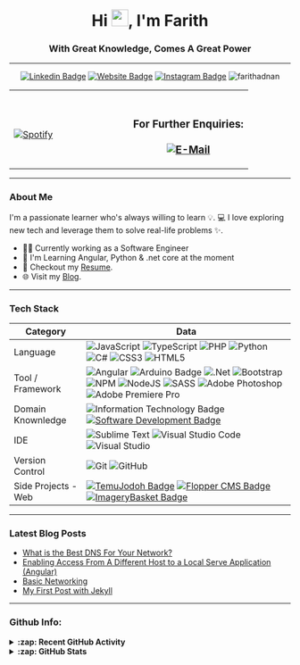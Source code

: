 <h1 align="center">Hi <img src="https://github.com/vimalverma558/vimalverma558/blob/v2/img/Hi.gif" width="30px">, I'm Farith</h1>
<h3 align="center">With Great Knowledge, Comes A Great Power</h3>

---

<div align="center">

[![Linkedin Badge](https://img.shields.io/badge/LinkedIn-blue?style=flat&logo=linkedin&labelColor=blue&link=https://linkedin.com/in/farith-syariffudin/)](https://linkedin.com/in/farith-syariffudin/) [![Website Badge](https://img.shields.io/badge/-Website-47CCCC?style=flat&logo=Google-Chrome&logoColor=white&link=https://farithadnan.com)](https://farithadnan.com) [![Instagram Badge](https://img.shields.io/badge/-Instagram-E4405F?style=flat&logo=instagram&logoColor=white&link=https://instagram.com/farith.adnan/)](https://instagram.com/farith.adnan) <img src="https://komarev.com/ghpvc/?username=farithadnan&label=Profile%20views&color=0e75b6&style=flat" alt="farithadnan" /> 

</div>


<div align="center">
  <table width="100%"> 
    <tr>
      <td width="50%">

  &nbsp; <br>
              [![Spotify](https://spotify-now-playing-blue-eight.vercel.app/api/spotify)](https://open.spotify.com/user/ayiedfarith)
      </td>
      <td width="50%">
        <br>
        <h3 align="center">For Further Enquiries:<br><br>
          [![E-Mail](https://img.shields.io/badge/email-reveal-2a8?style=flat-square&logo=gmail&logoColor=white)](https://mailhide.io/e/wS1sK3Rg)
        </h3>
      </td>
    </tr>
  </table>
</div>

---

### About Me

I'm a passionate learner who's always willing to learn 💡. 💻 I love exploring new tech and leverage them to solve real-life problems ✨.

- 👨‍💻 Currently working as a Software Engineer
- 🌱 I'm Learning Angular, Python & .net core at the moment
- 📝 Checkout my [Resume](https://github.com/farithadnan/farithadnan.github.io/tree/master/assets/file/Resume-Farith-Adnan.pdf).
- 🌐 Visit my [Blog][website].

---

### Tech Stack
Category                 | Data  
-------------------------|------
Language                 | ![JavaScript](https://img.shields.io/badge/javascript-%23323330.svg?style=flat&logo=javascript&logoColor=%23F7DF1E) ![TypeScript](https://img.shields.io/badge/typescript-%23007ACC.svg?style=flat&logo=typescript&logoColor=white) ![PHP](https://img.shields.io/badge/php-%23777BB4.svg?style=flat&logo=php&logoColor=white) ![Python](https://img.shields.io/badge/python-3670A0?style=flat&logo=python&logoColor=ffdd54) ![C#](https://img.shields.io/badge/c%23-%23239120.svg?style=flat&logo=c-sharp&logoColor=white) ![CSS3](https://img.shields.io/badge/css3-%231572B6.svg?style=flat&logo=css3&logoColor=white) ![HTML5](https://img.shields.io/badge/html5-%23E34F26.svg?style=flat&logo=html5&logoColor=white)
Tool / Framework         | ![Angular](https://img.shields.io/badge/angular-%23DD0031.svg?style=flat&logo=angular&logoColor=white) ![Arduino Badge](https://img.shields.io/badge/-Arduino-00979D?style=flat&logo=Arduino&logoColor=white) ![.Net](https://img.shields.io/badge/.NET-5C2D91?style=flat&logo=.net&logoColor=white) ![Bootstrap](https://img.shields.io/badge/bootstrap-%23563D7C.svg?style=flat&logo=bootstrap&logoColor=white) ![NPM](https://img.shields.io/badge/NPM-%23000000.svg?style=flat&logo=npm&logoColor=white) ![NodeJS](https://img.shields.io/badge/node.js-6DA55F?style=flat&logo=node.js&logoColor=white) ![SASS](https://img.shields.io/badge/SASS-hotpink.svg?style=flat&logo=SASS&logoColor=white) ![Adobe Photoshop](https://img.shields.io/badge/adobephotoshop-%2331A8FF.svg?style=flat&logo=adobephotoshop&logoColor=white) ![Adobe Premiere Pro](https://img.shields.io/badge/Adobe%20Premiere%20Pro-9999FF.svg?style=flat&logo=Adobe%20Premiere%20Pro&logoColor=white)
Domain Knownledge        | ![Information Technology Badge](https://img.shields.io/badge/-Information%20Technology-FAB040?style=flat&logoColor=white) [![Software Development Badge](https://img.shields.io/badge/-Software%20Development-FF6600?style=flat&logoColor=white)](https://github.com/search?q=user%3Azmcx16&type=Repositories) 
IDE                      | ![Sublime Text](https://img.shields.io/badge/sublime_text-%23575757.svg?style=flat&logo=sublime-text&logoColor=important) ![Visual Studio Code](https://img.shields.io/badge/Visual%20Studio%20Code-0078d7.svg?style=flat&logo=visual-studio-code&logoColor=white) 	![Visual Studio](https://img.shields.io/badge/Visual%20Studio-5C2D91.svg?style=flat&logo=visual-studio&logoColor=white)
Version Control          |  ![Git](https://img.shields.io/badge/git-%23F05033.svg?style=flat&logo=git&logoColor=white) ![GitHub](https://img.shields.io/badge/github-%23121011.svg?style=flat&logo=github&logoColor=white)
Side Projects - Web      | [![TemuJodoh Badge](https://img.shields.io/badge/-TemuJodoh-00fa9a?style=flat&logoColor=white)](https://github.com/farithadnan/TemuJodoh) [![Flopper CMS Badge](https://img.shields.io/badge/-Flopper%20CMS-00eeff?style=flat&logoColor=white)](https://github.com/farithadnan/Flopper-CMS) [![ImageryBasket Badge](https://img.shields.io/badge/-ImageryBasket-gold?style=flat&logoColor=white)](https://github.com/farithadnan/ImageryBasket)

---

### Latest Blog Posts
<!-- BLOG-POST-LIST:START -->
- [What is the Best DNS For Your Network?](https://farithadnan.com/suitable-dns-for-your-network/)
- [Enabling Access From A Different Host to a Local Serve Application &lpar;Angular&rpar;](https://farithadnan.com/enabling-access-from-different-host/)
- [Basic Networking](https://farithadnan.com/basic-networking/)
- [My First Post with Jekyll](https://farithadnan.com/first-post/)
<!-- BLOG-POST-LIST:END -->

---

### Github Info:
<details>
  <summary><b>:zap: Recent GitHub Activity</b></summary>
  <!--START_SECTION:activity-->


1. 🎉 Merged PR [#2](https://github.com/farithadnan/farithadnan.github.io/pull/2) in [farithadnan/farithadnan.github.io](https://github.com/farithadnan/farithadnan.github.io)
2. 💪 Opened PR [#2](https://github.com/farithadnan/farithadnan.github.io/pull/2) in [farithadnan/farithadnan.github.io](https://github.com/farithadnan/farithadnan.github.io)
3. ❗️ Closed issue [#1](https://github.com/farithadnan/Toolbox-Web/issues/1) in [farithadnan/Toolbox-Web](https://github.com/farithadnan/Toolbox-Web)
4. ❗️ Opened issue [#1](https://github.com/farithadnan/Toolbox-Web/issues/1) in [farithadnan/Toolbox-Web](https://github.com/farithadnan/Toolbox-Web)

  <!--END_SECTION:activity-->
</details>

<details>
  <summary><b>:zap: GitHub Stats</b></summary>
  <div align="center" style="margin-top: 10px">
    <table width="100%"> 
      <tr>
        <td width="100%">
          <img height="180em" alt="Farith's GitHub stat" src="https://github-readme-stats-xi-virid.vercel.app/api?username=farithadnan&count_private=true&show_icons=true" />
          <img height="180em" src="https://github-readme-stats.vercel.app/api/top-langs?username=farithadnan&show_icons=true&locale=en&layout=compact&langs_count=7&hide_border=true&hide=c" alt="farithadnan"/>
        </td>
      </tr>
    </table>
  </div>
</details>




[website]: https://farithadnan.com
